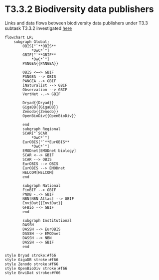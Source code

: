 # T3.3.2 Biodiversity data publishers

Links and data flows between biodiversity data publishers under T3.3 subtask T3.3.2 investigated [here](https://docs.google.com/spreadsheets/d/19YDmwBHyQ-77WHH79rsKAJrEMVifIENL7HfiiGRdBQ8/edit?gid=0#gid=0)

```mermaid
flowchart LR;
    subgraph Global;
        OBIS["`**OBIS**
            *DwC*`"]
        GBIF["`**GBIF**
            *DwC*`"]
        PANGEA{{PANGEA}}

        OBIS <==> GBIF
        PANGEA --> OBIS
        PANGEA --> GBIF
        iNaturalist --> GBIF
        Observation --> GBIF
        VertNet -.-> GBIF

        Dryad{{Dryad}}
        GigaDB{{GigaDB}}
        Zenodo{{Zenodo}}
        OpenBioDiv{{OpenBioDiv}}

        end
        subgraph Regional
        SCAR["`SCAR
            *DwC*`"]
        EurOBIS["`**EurOBIS**
            *DwC*`"] 
        EMODnet[EMODnet biology]
        SCAR <--> GBIF
        SCAR --> OBIS
        EurOBIS --> OBIS
        EurOBIS --> EMODnet
        HELCOM[HELCOM]
        end 

        subgraph National
        FinBIF --> GBIF
        PNDB -.-> GBIF
        NBN[NBN Atlas] --> GBIF
        EnviDat{{EnviDat}}
        GFBio --> GBIF
        end

        subgraph Institutional
        DASSH
        DASSH --> EurOBIS
        DASSH --> EMODnet
        DASSH --> NBN
        DASSH --> GBIF
        end

style Dryad stroke:#f66
style GigaDB stroke:#f66
style Zenodo stroke:#f66
style OpenBioDiv stroke:#f66
style EnviDat stroke:#f66
```

